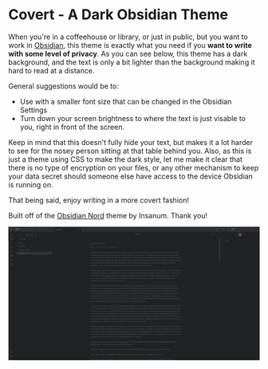 # Covert - A Dark Obsidian Theme
When you're in a coffeehouse or library, or just in public, but you want to work in [Obsidian](https://obsidian.md/), this theme is exactly what you need if you **want to write with some level of privacy**.
As you can see below, this theme has a dark background, and the text is only a bit lighter than the background making it hard to read at a distance.

General suggestions would be to:
- Use with a smaller font size that can be changed in the Obsidian Settings
- Turn down your screen brightness to where the text is just visable to you, right in front of the screen.

Keep in mind that this doesn't fully hide your text, but makes it a lot harder to see for the nosey person sitting at that table behind you.
Also, as this is just a theme using CSS to make the dark style, let me make it clear that there is no type of encryption on your files, or any other mechanism to keep your data secret should someone else have access to the device Obsidian is running on.

That being said, enjoy writing in a more covert fashion!

Built off of the [Obsidian Nord](https://github.com/insanum/obsidian_nord) theme by Insanum. Thank you!

![](obsidian_covert_theme_by_schrunchee.jpg)
